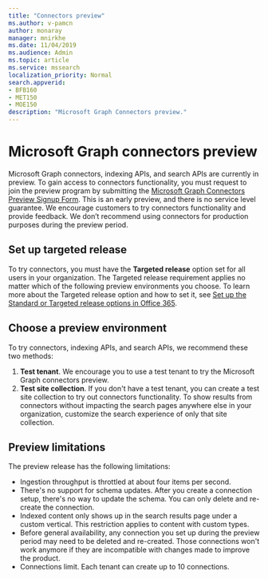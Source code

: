 ```yaml
---
title: "Connectors preview"
ms.author: v-pamcn
author: monaray
manager: mnirkhe
ms.date: 11/04/2019
ms.audience: Admin
ms.topic: article
ms.service: mssearch
localization_priority: Normal
search.appverid:
- BFB160
- MET150
- MOE150
description: "Microsoft Graph Connectors preview."
---
```


# Microsoft Graph connectors preview

Microsoft Graph connectors, indexing APIs, and search APIs are currently in preview. To gain access to connectors functionality, you must request to join the preview program by submitting the <a href="https://forms.office.com/Pages/ResponsePage.aspx?id=v4j5cvGGr0GRqy180BHbRxWYgu82J_RFnMMATAS6_chUNVYwNU1CMDNZUDBSSDZKWVo2RDJDRjRLQi4u" target="_blank">Microsoft Graph Connectors Preview Signup Form</a>. This is an early preview, and there is no service level guarantee. We encourage customers to try connectors functionality and provide feedback. We don’t recommend using connectors for production purposes during the preview period.

## Set up targeted release
To try connectors, you must have the **Targeted release** option set for all users in your organization. The Targeted release requirement applies no matter which of the following preview environments you choose.
To learn more about the Targeted release option and how to set it, see <a href="https://docs.microsoft.com/office365/admin/manage/release-options-in-office-365?view=o365-worldwide" target="_blank">Set up the Standard or Targeted release options in Office 365</a>.

## Choose a preview environment 
To try connectors, indexing APIs, and search APIs, we recommend these two methods:
1. **Test tenant**.  We encourage you to use a test tenant to try the Microsoft Graph connectors preview.
2. **Test site collection**. If you don't have a test tenant, you can create a test site collection to try out connectors functionality. To show results from connectors without impacting the search pages anywhere else in your organization, customize the search experience of only that site collection.

## Preview limitations
The preview release has the following limitations:
* Ingestion throughput is throttled at about four items per second.
* There's no support for schema updates. After you create a connection setup, there's no way to update the schema. You can only delete and re-create the connection.
* Indexed content only shows up in the search results page under a custom vertical. This restriction applies to content with custom types.
* Before general availability, any connection you set up during the preview period may need to be deleted and re-created. Those connections won't work anymore if they are incompatible with changes made to improve the product.
* Connections limit. Each tenant can create up to 10 connections.
